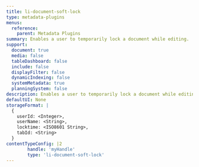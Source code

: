 ```yaml
---
title: li-document-soft-lock
type: metadata-plugins
menus:
  reference:
    parent: Metadata Plugins
summary: Enables a user to temporarily lock a document while editing. 
support:
  document: true
  media: false
  tableDashboard: false
  include: false
  displayFilter: false
  dynamicIndexing: false
  systemMetadata: true
  planningSystem: false
description: Enables a user to temporarily lock a document while editing. 
defaultUI: None
storageFormat: |
  {
    userId: <Integer>,
    userName: <String>,
    locktime: <ISO8601 String>,
    tabId: <String>
  }
contentTypeConfig: |2
        handle: 'myHandle'
        type: 'li-document-soft-lock'
---
```


